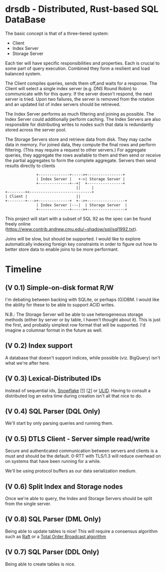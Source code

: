 # drsdb - Distributed, Rust-based SQL DataBase

The basic concept is that of a three-tiered system:

* Client
* Index Server
* Storage Server

Each tier will have specific responsibilities and properties. Each is
crucial to some part of query execution. Combined they form a resilient
and load balanced system.

The Client compiles queries, sends them off,and waits for a response. The
Client will select a single index server (e.g. DNS Round Robin) to
communicate with for this query.  If the server doesn't respond, the next
server is tried. Upon two failures, the server is removed from the rotation
and an updated list of index servers should be retrieved.

The Index Server performs as much filtering and joining as possible. The
Index Server could additionally perform caching. The Index Servers are also
responsible for distributing writes to nodes such that data is redundantly
stored across the server pool.

The Storage Servers store and retrieve data from disk. They may cache data
in memory.  For joined data, they compute the final rows and perform
filtering. (This may require a request to other servers.)  For aggregate
queries, they aggregate the rows available to them and then send or receive
the partial aggregates to form the complete aggregate. Servers then send
results directly to clients

                  +--------------+----->+----------------+
                  | Index Server |   +->| Storage Server |
                  +--------------+--+|  +----------------+
                                    ||     |
    +--------+<----------------------------+
    | Client |                      ||
    +--------+--->+--------------+  +-->+-----------------+
                  | Index Server |---|  | Storage Server  |
                  +--------------+----->+-----------------+

This project will start with a subset of SQL 92
as the spec can be found freely online 
(https://www.contrib.andrew.cmu.edu/~shadow/sql/sql1992.txt).

Joins will be slow, but should be supported. I would like to explore
automatically indexing foreign key constraints in order to figure out
how to better store data to enable joins to be more performant.

# Timeline
## (V 0.1) Simple-on-disk format R/W

I'm debating between backing with SQLite, or perhaps (G)DBM.  I would
like the ability for these to be able to support ACID writes.

N.B.: The Storage Server will be able to use heterogeneous storage methods
(either by server or by table, I haven't thought about it). This is just the
first, and probably simplest row format that will be supported. I'd imagine a
columnar format in the future as well.


## (V 0.2) Index support

A database that doesn't support indices, while possible (viz. BigQuery)
isn't what we're after here.

## (V 0.3) Lexical-Distributed  IDs

Instead of sequential ids, [Snowflake](https://web.archive.org/web/20101006173631/http://github.com/twitter/snowflake)
[[1]](http://github.com/twitter/snowflake) [[2]](http://rob.conery.io/2014/05/29/a-better-id-generator-for-postgresql/)
or [ULID](https://github.com/alizain/ulid).  Having to consult a distributed
log an extra time during creation isn't all that nice to do.

## (V 0.4) SQL Parser (DQL Only)

We'll start by only parsing queries and running them.

## (V 0.5) DTLS Client - Server simple read/write

Secure and authenticated communication between servers and clients is a must
and should be the default. 0-RTT with TLS/1.3 will reduce overhead on
on systems that have been running for a while.

We'll be using protocol buffers as our data serialization medium.

## (V 0.6) Split Index and Storage nodes

Once we're able to query, the Index and Storage Servers should be split
from the single server.

## (V 0.8) SQL Parser (DML Only)

Being able to update tables is nice! This will require a consensus algorithm
such as [Raft](https://raft.github.io/) or a
[Total Order Broadcast algorithm](http://citeseerx.ist.psu.edu/viewdoc/download?doi=10.1.1.110.6701&rep=rep1&type=pdf)

## (V 0.7) SQL Parser (DDL Only)

Being able to create tables is nice.

